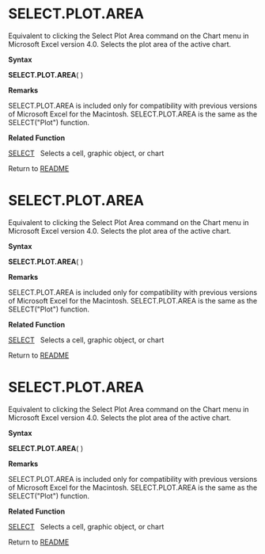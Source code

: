 # SELECT.PLOT.AREA

Equivalent to clicking the Select Plot Area command on the Chart menu in
Microsoft Excel version 4.0. Selects the plot area of the active chart.

**Syntax**

**SELECT.PLOT.AREA**( )

**Remarks**

SELECT.PLOT.AREA is included only for compatibility with previous
versions of Microsoft Excel for the Macintosh. SELECT.PLOT.AREA is the
same as the SELECT("Plot") function.

**Related Function**

[SELECT](SELECT.md)&nbsp;&nbsp;&nbsp;Selects a cell, graphic object, or chart



Return to [README](README.md#S)

# SELECT.PLOT.AREA

Equivalent to clicking the Select Plot Area command on the Chart menu in
Microsoft Excel version 4.0. Selects the plot area of the active chart.

**Syntax**

**SELECT.PLOT.AREA**( )

**Remarks**

SELECT.PLOT.AREA is included only for compatibility with previous
versions of Microsoft Excel for the Macintosh. SELECT.PLOT.AREA is the
same as the SELECT("Plot") function.

**Related Function**

[SELECT](SELECT.md)&nbsp;&nbsp;&nbsp;Selects a cell, graphic object, or chart



Return to [README](README.md#S)

# SELECT.PLOT.AREA

Equivalent to clicking the Select Plot Area command on the Chart menu in
Microsoft Excel version 4.0. Selects the plot area of the active chart.

**Syntax**

**SELECT.PLOT.AREA**( )

**Remarks**

SELECT.PLOT.AREA is included only for compatibility with previous
versions of Microsoft Excel for the Macintosh. SELECT.PLOT.AREA is the
same as the SELECT("Plot") function.

**Related Function**

[SELECT](SELECT.md)&nbsp;&nbsp;&nbsp;Selects a cell, graphic object, or chart



Return to [README](README.md#S)


